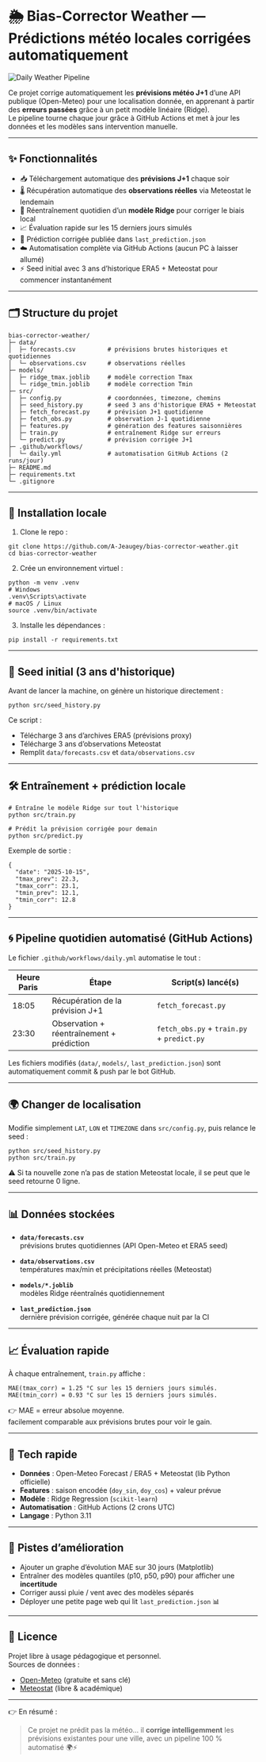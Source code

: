 # 🌦️ Bias-Corrector Weather — Prédictions météo locales corrigées automatiquement

![Daily Weather Pipeline](https://github.com/A-Jeaugey/bias-corrector-weather/actions/workflows/daily.yml/badge.svg)

Ce projet corrige automatiquement les **prévisions météo J+1** d’une API publique (Open-Meteo) pour une localisation donnée, en apprenant à partir des **erreurs passées** grâce à un petit modèle linéaire (Ridge).  
Le pipeline tourne chaque jour grâce à GitHub Actions et met à jour les données et les modèles sans intervention manuelle.

---

## ✨ Fonctionnalités

- 📥 Téléchargement automatique des **prévisions J+1** chaque soir  
- 🌡 Récupération automatique des **observations réelles** via Meteostat le lendemain  
- 🧠 Réentraînement quotidien d’un **modèle Ridge** pour corriger le biais local  
- 📈 Évaluation rapide sur les 15 derniers jours simulés  
- 🔮 Prédiction corrigée publiée dans `last_prediction.json`  
- ☁️ Automatisation complète via GitHub Actions (aucun PC à laisser allumé)  
- ⚡ Seed initial avec 3 ans d’historique ERA5 + Meteostat pour commencer instantanément

---

## 🗂️ Structure du projet

```
bias-corrector-weather/
├─ data/
│  ├─ forecasts.csv         # prévisions brutes historiques et quotidiennes
│  └─ observations.csv      # observations réelles
├─ models/
│  ├─ ridge_tmax.joblib     # modèle correction Tmax
│  └─ ridge_tmin.joblib     # modèle correction Tmin
├─ src/
│  ├─ config.py             # coordonnées, timezone, chemins
│  ├─ seed_history.py       # seed 3 ans d'historique ERA5 + Meteostat
│  ├─ fetch_forecast.py     # prévision J+1 quotidienne
│  ├─ fetch_obs.py          # observation J-1 quotidienne
│  ├─ features.py           # génération des features saisonnières
│  ├─ train.py              # entraînement Ridge sur erreurs
│  └─ predict.py            # prévision corrigée J+1
├─ .github/workflows/
│  └─ daily.yml             # automatisation GitHub Actions (2 runs/jour)
├─ README.md
├─ requirements.txt
└─ .gitignore
```

---

## 🚀 Installation locale

1. Clone le repo :  
```
git clone https://github.com/A-Jeaugey/bias-corrector-weather.git
cd bias-corrector-weather
```

2. Crée un environnement virtuel :  
```
python -m venv .venv
# Windows
.venv\Scripts\activate
# macOS / Linux
source .venv/bin/activate
```

3. Installe les dépendances :  
```
pip install -r requirements.txt
```

---

## 🧠 Seed initial (3 ans d'historique)

Avant de lancer la machine, on génère un historique directement :  
```
python src/seed_history.py
```

Ce script :
- Télécharge 3 ans d’archives ERA5 (prévisions proxy)  
- Télécharge 3 ans d’observations Meteostat  
- Remplit `data/forecasts.csv` et `data/observations.csv`

---

## 🛠️ Entraînement + prédiction locale

```
# Entraîne le modèle Ridge sur tout l'historique
python src/train.py

# Prédit la prévision corrigée pour demain
python src/predict.py
```

Exemple de sortie :  
```
{
  "date": "2025-10-15",
  "tmax_prev": 22.3,
  "tmax_corr": 23.1,
  "tmin_prev": 12.1,
  "tmin_corr": 12.8
}
```

---

## 🌀 Pipeline quotidien automatisé (GitHub Actions)

Le fichier `.github/workflows/daily.yml` automatise le tout :

| Heure Paris | Étape                                 | Script(s) lancé(s)                       |
|------------|---------------------------------------|------------------------------------------|
| 18:05      | Récupération de la prévision J+1      | `fetch_forecast.py`                      |
| 23:30      | Observation + réentraînement + prédiction | `fetch_obs.py` + `train.py` + `predict.py` |

Les fichiers modifiés (`data/`, `models/`, `last_prediction.json`) sont automatiquement commit & push par le bot GitHub.

---

## 🌍 Changer de localisation

Modifie simplement `LAT`, `LON` et `TIMEZONE` dans `src/config.py`, puis relance le seed :  
```
python src/seed_history.py
python src/train.py
```

⚠️ Si ta nouvelle zone n’a pas de station Meteostat locale, il se peut que le seed retourne 0 ligne.

---

## 📊 Données stockées

- **`data/forecasts.csv`**  
  prévisions brutes quotidiennes (API Open-Meteo et ERA5 seed)

- **`data/observations.csv`**  
  températures max/min et précipitations réelles (Meteostat)

- **`models/*.joblib`**  
  modèles Ridge réentraînés quotidiennement

- **`last_prediction.json`**  
  dernière prévision corrigée, générée chaque nuit par la CI

---

## 📈 Évaluation rapide

À chaque entraînement, `train.py` affiche :
```
MAE(tmax_corr) = 1.25 °C sur les 15 derniers jours simulés.
MAE(tmin_corr) = 0.93 °C sur les 15 derniers jours simulés.
```

👉 MAE = erreur absolue moyenne.  
facilement comparable aux prévisions brutes pour voir le gain.

---

## 🧪 Tech rapide

- **Données** : Open-Meteo Forecast / ERA5 + Meteostat (lib Python officielle)  
- **Features** : saison encodée (`doy_sin`, `doy_cos`) + valeur prévue  
- **Modèle** : Ridge Regression (`scikit-learn`)  
- **Automatisation** : GitHub Actions (2 crons UTC)  
- **Langage** : Python 3.11

---

## 🌟 Pistes d’amélioration

- Ajouter un graphe d’évolution MAE sur 30 jours (Matplotlib)  
- Entraîner des modèles quantiles (p10, p50, p90) pour afficher une **incertitude**  
- Corriger aussi pluie / vent avec des modèles séparés  
- Déployer une petite page web qui lit `last_prediction.json` 📊

---

## 📝 Licence

Projet libre à usage pédagogique et personnel.  
Sources de données :  
- [Open-Meteo](https://open-meteo.com/) (gratuite et sans clé)  
- [Meteostat](https://meteostat.net/) (libre & académique)

---

👉 En résumé :  
> Ce projet ne prédit pas la météo… il **corrige intelligemment** les prévisions existantes pour une ville, avec un pipeline 100 % automatisé 🌍⚡
